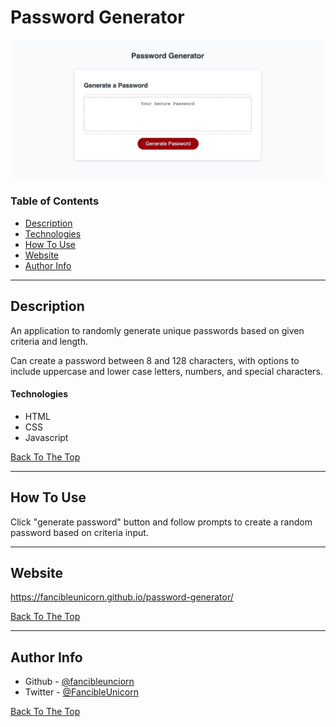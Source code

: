 # Password Generator

![Project Image](/images/projectimage.jpeg)

### Table of Contents
- [Description](#description)
- [Technologies](#technologies)
- [How To Use](#how-to-use)
- [Website](#website)
- [Author Info](#author-info)

---

## Description

An application to randomly generate unique passwords based on given criteria and length.

Can create a password between 8 and 128 characters, with options to include uppercase and lower case letters, numbers, and special characters.

#### Technologies

- HTML
- CSS
- Javascript

[Back To The Top](#password-generator)

---

## How To Use

Click "generate password" button and follow prompts to create a random password based on criteria input.

---

## Website

https://fancibleunicorn.github.io/password-generator/

[Back To The Top](#password-generator)

---

## Author Info

- Github -  [@fancibleunciorn](https://github.com/fancibleunicorn)
- Twitter - [@FancibleUnicorn](https://twitter.com/FancibleUnicorn)

[Back To The Top](#password-generator)
